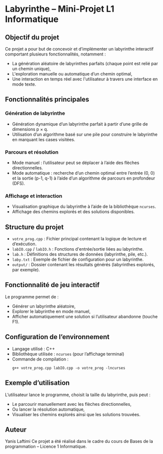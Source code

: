 # Labyrinthe – Mini-Projet L1 Informatique

## Objectif du projet

Ce projet a pour but de concevoir et d’implémenter un labyrinthe interactif comportant plusieurs fonctionnalités, notamment :

- La génération aléatoire de labyrinthes parfaits (chaque point est relié par un chemin unique),
- L'exploration manuelle ou automatique d’un chemin optimal,
- Une interaction en temps réel avec l'utilisateur à travers une interface en mode texte.

## Fonctionnalités principales

### Génération de labyrinthe

- Génération dynamique d’un labyrinthe parfait à partir d’une grille de dimensions p × q.
- Utilisation d’un algorithme basé sur une pile pour construire le labyrinthe en marquant les cases visitées.

### Parcours et résolution

- Mode manuel : l’utilisateur peut se déplacer à l’aide des flèches directionnelles.
- Mode automatique : recherche d’un chemin optimal entre l’entrée (0, 0) et la sortie (p-1, q-1) à l’aide d’un algorithme de parcours en profondeur (DFS).

### Affichage et interaction

- Visualisation graphique du labyrinthe à l’aide de la bibliothèque `ncurses`.
- Affichage des chemins explorés et des solutions disponibles.

## Structure du projet

- `votre_prog.cpp` : Fichier principal contenant la logique de lecture et d’exécution.
- `labIO.cpp` / `labIO.h` : Fonctions d'entrée/sortie liées au labyrinthe.
- `lab.h` : Définitions des structures de données (labyrinthe, pile, etc.).
- `laby.txt` : Exemple de fichier de configuration pour un labyrinthe.
- `output/` : Dossier contenant les résultats générés (labyrinthes explorés, par exemple).

## Fonctionnalité de jeu interactif

Le programme permet de :

- Générer un labyrinthe aléatoire,
- Explorer le labyrinthe en mode manuel,
- Afficher automatiquement une solution si l’utilisateur abandonne (touche F1).

## Configuration de l’environnement

- Langage utilisé : C++
- Bibliothèque utilisée : `ncurses` (pour l’affichage terminal)
- Commande de compilation :
  ```
  g++ votre_prog.cpp labIO.cpp -o votre_prog -lncurses
  ```

## Exemple d’utilisation

L’utilisateur lance le programme, choisit la taille du labyrinthe, puis peut :
- Le parcourir manuellement avec les flèches directionnelles,
- Ou lancer la résolution automatique,
- Visualiser les chemins explorés ainsi que les solutions trouvées.

## Auteur

Yanis Laftimi
Ce projet a été réalisé dans le cadre du cours de Bases de la programmation – Licence 1 Informatique.
